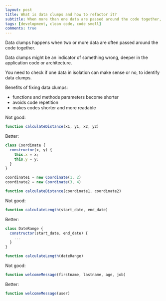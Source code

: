 ```yaml
---
layout: post
title: What is data clumps and how to refactor it?
subtitle: When more than one data are passed around the code together, make an object out of it
tags: [development, clean code, code smell]
comments: true
---
```


Data clumps happens when two or more data are often passed around the code together.

Data clumps might be an indicator of something wrong, deeper in the application code or architecture.

You need to check if one data in isolation can make sense or no, to identify data clumps.

Benefits of fixing data clumps:

- functions and methods parameters become shorter
- avoids code repetition
- makes codes shorter and more readable

Not good:

```javascript
function calculateDistance(x1, y1, x2, y2)
```

Better:

```javascript
class Coordinate {
  constructor(x, y) {
    this.x = x;
    this.y = y;
  }
}

coordinate1 = new Coordinate(1, 2)
coordinate2 = new Coordinate(3, 4)

function calculateDistance(coordinate1, coordinate2)
```

Not good:

```javascript
function calculateLength(start_date, end_date)
```

Better:

```javascript
class DateRange {
  constructor(start_date, end_date) {
    ...
  }
}

function calculateLength(dateRange)
```

Not good:

```javascript
function welcomeMessage(firstname, lastname, age, job)
```

Better:

```javascript
function welcomeMessage(user)
```
